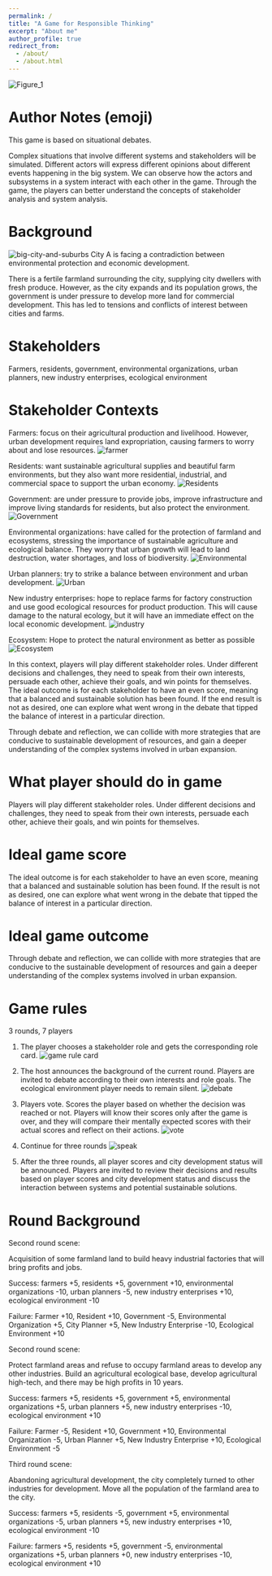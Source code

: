 ```yaml
---
permalink: /
title: "A Game for Responsible Thinking"
excerpt: "About me"
author_profile: true
redirect_from: 
  - /about/
  - /about.html
---
```

![Figure_1](https://github.com/PP1toolkit/PP1toolkit.github.io/blob/master/images/Figure_1.png)

Author Notes (emoji)
======
This game is based on situational debates.

Complex situations that involve different systems and stakeholders will be simulated. Different actors will express different opinions about different events happening in the big system. We can observe how the actors and subsystems in a system interact with each other in the game.
Through the game, the players can better understand the concepts of stakeholder analysis and system analysis.

Background
======
![big-city-and-suburbs](https://github.com/PP1toolkit/PP1toolkit.github.io/blob/master/images/pngtree-beautiful-big-city-and-suburbs-png-image_5933752.jpeg)
City A is facing a contradiction between environmental protection and economic development.

There is a fertile farmland surrounding the city, supplying city dwellers with fresh produce. However, as the city expands and its population grows, the government is under pressure to develop more land for commercial development. This has led to tensions and conflicts of interest between cities and farms.

Stakeholders
======

Farmers, residents, government, environmental organizations, urban planners, new industry enterprises, ecological environment

Stakeholder Contexts
======
Farmers: focus on their agricultural production and livelihood. However, urban development requires land expropriation, causing farmers to worry about and lose resources.
![farmer](https://github.com/PP1toolkit/PP1toolkit.github.io/blob/master/images/farmer.png)


Residents: want sustainable agricultural supplies and beautiful farm environments, but they also want more residential, industrial, and commercial space to support the urban economy. 
![Residents](https://github.com/PP1toolkit/PP1toolkit.github.io/blob/master/images/residents.jpeg)

Government: are under pressure to provide jobs, improve infrastructure and improve living standards for residents, but also protect the environment.
![Government](https://github.com/PP1toolkit/PP1toolkit.github.io/blob/master/images/govern.png)

Environmental organizations: have called for the protection of farmland and ecosystems, stressing the importance of sustainable agriculture and ecological balance. They worry that urban growth will lead to land destruction, water shortages, and loss of biodiversity.
![Environmental ]([https://github.com/PP1toolkit/PP1toolkit.github.io/blob/master/images/govern.png](https://github.com/PP1toolkit/PP1toolkit.github.io/blob/master/images/environ_group.jpeg))

Urban planners: try to strike a balance between environment and urban development.
![Urban](https://github.com/PP1toolkit/PP1toolkit.github.io/blob/master/images/urbanPlanner.jpeg)

New industry enterprises: hope to replace farms for factory construction and use good ecological resources for product production. This will cause damage to the natural ecology, but it will have an immediate effect on the local economic development.
![industry](https://github.com/PP1toolkit/PP1toolkit.github.io/blob/master/images/factory.png)

Ecosystem: Hope to protect the natural environment as better as possible
![Ecosystem](https://github.com/PP1toolkit/PP1toolkit.github.io/blob/master/images/ecosystem.png)

In this context, players will play different stakeholder roles. Under different decisions and challenges, they need to speak from their own interests, persuade each other, achieve their goals, and win points for themselves. The ideal outcome is for each stakeholder to have an even score, meaning that a balanced and sustainable solution has been found. If the end result is not as desired, one can explore what went wrong in the debate that tipped the balance of interest in a particular direction.

Through debate and reflection, we can collide with more strategies that are conducive to sustainable development of resources, and gain a deeper understanding of the complex systems involved in urban expansion.


What player should do in game
=======
Players will play different stakeholder roles. Under different decisions and challenges, they need to speak from their own interests, persuade each other, achieve their goals, and win points for themselves. 

Ideal game score
=======
The ideal outcome is for each stakeholder to have an even score, meaning that a balanced and sustainable solution has been found. If the result is not as desired, one can explore what went wrong in the debate that tipped the balance of interest in a particular direction.

Ideal game outcome
=======
Through debate and reflection, we can collide with more strategies that are conducive to the sustainable development of resources and gain a deeper understanding of the complex systems involved in urban expansion.


Game rules
======
3 rounds, 7 players
1. The player chooses a stakeholder role and gets the corresponding role card.
![game rule card](https://github.com/PP1toolkit/PP1toolkit.github.io/blob/master/images/game%20rule%20card.jpg)

2. The host announces the background of the current round. Players are invited to debate according to their own interests and role goals. The ecological environment player needs to remain silent.
![debate](https://github.com/PP1toolkit/PP1toolkit.github.io/blob/master/images/debate.png)

3. Players vote. Scores the player based on whether the decision was reached or not. Players will know their scores only after the game is over, and they will compare their mentally expected scores with their actual scores and reflect on their actions.
![vote](https://github.com/PP1toolkit/PP1toolkit.github.io/blob/master/images/vote.png)

4. Continue for three rounds
![speak](https://github.com/PP1toolkit/PP1toolkit.github.io/blob/master/images/spaek.jpeg)

5. After the three rounds, all player scores and city development status will be announced. Players are invited to review their decisions and results based on player scores and city development status and discuss the interaction between systems and potential sustainable solutions.


Round Background
======
Second round scene:

Acquisition of some farmland land to build heavy industrial factories that will bring profits and jobs.

Success: farmers +5, residents +5, government +10, environmental organizations -10, urban planners -5, new industry enterprises +10, ecological environment -10

Failure: Farmer +10, Resident +10, Government -5, Environmental Organization +5, City Planner +5, New Industry Enterprise -10, Ecological Environment +10

Second round scene:

Protect farmland areas and refuse to occupy farmland areas to develop any other industries. Build an agricultural ecological base, develop agricultural high-tech, and there may be high profits in 10 years.

Success: farmers +5, residents +5, government +5, environmental organizations +5, urban planners +5, new industry enterprises -10, ecological environment +10

Failure: Farmer -5, Resident +10, Government +10, Environmental Organization -5, Urban Planner +5, New Industry Enterprise +10, Ecological Environment -5

Third round scene:

Abandoning agricultural development, the city completely turned to other industries for development. Move all the population of the farmland area to the city.

Success: farmers +5, residents -5, government +5, environmental organizations -5, urban planners +5, new industry enterprises +10, ecological environment -10

Failure: farmers +5, residents +5, government -5, environmental organizations +5, urban planners +0, new industry enterprises -10, ecological environment +10

